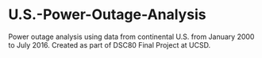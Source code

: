 # U.S.-Power-Outage-Analysis
Power outage analysis using data from continental U.S. from January 2000 to July 2016. Created as part of DSC80 Final Project at UCSD.
